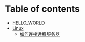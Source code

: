 # Table of contents

* [HELLO\_WORLD](README.md)
* [Linux](linux/README.md)
  * [如何连接远程服务器](linux/ru-he-lian-jie-yuan-cheng-fu-wu-qi.md)
